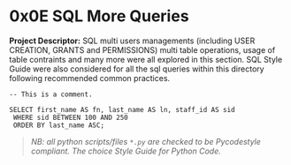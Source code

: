 # 0x0E SQL More Queries

__Project Descriptor:__ SQL multi users managements (including USER
CREATION, GRANTS and PERMISSIONS) multi table operations, usage of
table contraints and many more were all explored in this section.
SQL Style Guide were also considered for all the sql queries within
this directory following recommended common practices.

```
-- This is a comment.

SELECT first_name AS fn, last_name AS ln, staff_id AS sid
 WHERE sid BETWEEN 100 AND 250
 ORDER BY last_name ASC;
```

> _NB: all python scripts/files ```*.py``` are checked to be Pycodestyle_
> _compliant. The choice Style Guide for Python Code._
